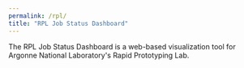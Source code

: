 ```yaml
---
permalink: /rpl/
title: "RPL Job Status Dashboard"
---
```


The RPL Job Status Dashboard is a web-based visualization tool for Argonne National Laboratory's Rapid Prototyping Lab. 